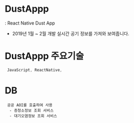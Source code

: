 # DustAppp
 : React Native Dust App
 * 2019년 1월 ~ 2월 개발 
  실시간 공기 정보를 가져와 보여줍니다.
  
# DustAppp 주요기술
```dart
 JavaScript, ReactNative, 
```

# DB
```
 공공 AOI를 호출하여 사용 
  - 층청소정보 조회 서비스 
  - 대기오염정보 조회 서비스
```
